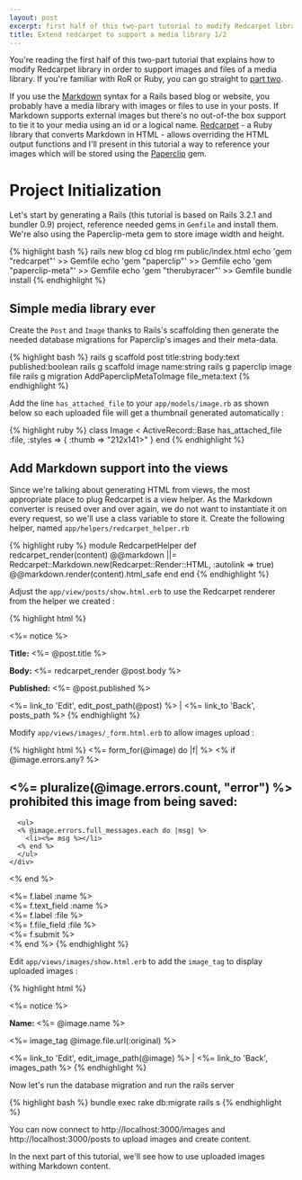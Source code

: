 ```yaml
---
layout: post
excerpt: first half of this two-part tutorial to modify Redcarpet library in order to support images and files of a media library
title: Extend redcarpet to support a media library 1/2
---
```


<div class="alert alert-info">
  <i class="icon-info-sign"></i>
  You're reading the first half of this two-part tutorial that explains how to modify Redcarpet library in order to support images and files of a media library. If you're familiar with RoR or Ruby, you can go straight to <a href="http://yet.another.linux-nerd.com/blog/how-to-extend-redcarpet-to-support-a-media-library-part-2">part two</a>.
</div>

If you use the [Markdown](http://en.wikipedia.org/wiki/Markdown) syntax for a
Rails based blog or website, you probably have a media library with
images or files to use in your posts. If Markdown supports external
images but there's no out-of-the box support to tie it to
your media using an id or a logical name. [Redcarpet](https://github.com/tanoku/redcarpet) - a Ruby
library that converts Markdown in HTML - allows overriding the HTML output
functions and I'll present in this tutorial a way to reference your images which will be stored using the [Paperclip](https://github.com/thoughtbot/paperclip) gem.


# Project Initialization 
Let's start by generating a Rails (this tutorial is based on Rails 3.2.1 and bundler 0.9) project, reference needed gems
in `Gemfile` and install them. We're also using the Paperclip-meta gem
to store image width and height.

{% highlight bash %}
rails new blog
cd blog
rm public/index.html
echo 'gem "redcarpet"' >> Gemfile
echo 'gem "paperclip"' >> Gemfile
echo 'gem "paperclip-meta"' >> Gemfile
echo 'gem "therubyracer"' >> Gemfile
bundle install
{% endhighlight %}

## Simple media library ever
Create the `Post` and `Image` thanks to Rails's scaffolding then generate the needed database migrations for Paperclip's images and their meta-data.

{% highlight bash %}
rails g scaffold post title:string body:text published:boolean
rails g scaffold image name:string
rails g paperclip image file
rails g migration AddPaperclipMetaToImage file_meta:text
{% endhighlight %}

Add the line `has_attached_file` to your `app/models/image.rb` as shown below so each uploaded file will get a thumbnail generated automatically :

{% highlight ruby %}
class Image < ActiveRecord::Base
  has_attached_file :file, :styles => { :thumb => "212x141>" }
end
{% endhighlight %}

## Add Markdown support into the views
Since we're talking about generating HTML from views, the most appropriate place to plug Redcarpet is a view helper. As the Markdown converter is reused over and over again, we do not want to instantiate it on every request, so we'll use a class variable to store it. Create the following helper, named `app/helpers/redcarpet_helper.rb`

{% highlight ruby %}
module RedcarpetHelper
  def redcarpet_render(content)
    @@markdown ||= Redcarpet::Markdown.new(Redcarpet::Render::HTML, :autolink => true)
    @@markdown.render(content).html_safe
  end
end
{% endhighlight %}

Adjust the `app/view/posts/show.html.erb` to use the Redcarpet renderer from the helper we created :

{% highlight html %}
<p id="notice"><%= notice %></p>

<p>
  <b>Title:</b>
  <%= @post.title %>
</p>
<p>
  <b>Body:</b>
  <%= redcarpet_render @post.body %>
</p>
<p>
  <b>Published:</b>
  <%= @post.published %>
</p>

<%= link_to 'Edit', edit_post_path(@post) %> |
<%= link_to 'Back', posts_path %>
{% endhighlight %}

Modify `app/views/images/_form.html.erb` to allow images upload :

{% highlight html %}
<%= form_for(@image) do |f| %>
  <% if @image.errors.any? %>
    <div id="error_explanation">
      <h2><%= pluralize(@image.errors.count, "error") %> prohibited this image from being saved:</h2>

      <ul>
      <% @image.errors.full_messages.each do |msg| %>
        <li><%= msg %></li>
      <% end %>
      </ul>
    </div>
  <% end %>

  <div class="field">
    <%= f.label :name %><br />
    <%= f.text_field :name %>
  </div>
  <div class="field">
    <%= f.label :file %><br />
    <%= f.file_field :file %>
  </div>
  <div class="actions">
    <%= f.submit %>
  </div>
<% end %>
{% endhighlight %}

Edit `app/views/images/show.html.erb` to add the `image_tag` to display uploaded images :


{% highlight html %}
<p id="notice"><%= notice %></p>

<p>
  <b>Name:</b>
  <%= @image.name %>
</p>

<%= image_tag @image.file.url(:original) %>


<%= link_to 'Edit', edit_image_path(@image) %> |
<%= link_to 'Back', images_path %>
{% endhighlight %}


Now let's run the database migration and run the rails server

{% highlight bash %}
bundle exec rake db:migrate
rails s
{% endhighlight %}

You can now connect to http://localhost:3000/images and
http://localhost:3000/posts to upload images and create content.


In the next part of this tutorial, we'll see how to use uploaded images withing Markdown content.

